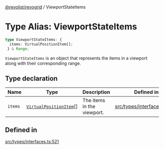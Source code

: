 [@revolist/revogrid](README.md) / ViewportStateItems

# Type Alias: ViewportStateItems

```ts
type ViewportStateItems: {
  items: VirtualPositionItem[];
 } & Range;
```

`ViewportStateItems` is an object that represents the items in a viewport
along with their corresponding range.

## Type declaration

| Name | Type | Description | Defined in |
| ------ | ------ | ------ | ------ |
| `items` | [`VirtualPositionItem`](Interface.VirtualPositionItem.md)[] | The items in the viewport. | [src/types/interfaces.ts:525](https://github.com/revolist/revogrid/blob/6916c62aedeba77f36804fdc386f78e588e18412/src/types/interfaces.ts#L525) |

## Defined in

[src/types/interfaces.ts:521](https://github.com/revolist/revogrid/blob/6916c62aedeba77f36804fdc386f78e588e18412/src/types/interfaces.ts#L521)
